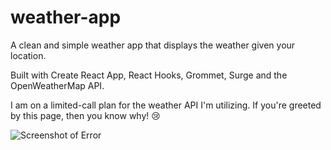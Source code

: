 # weather-app
A clean and simple weather app that displays the weather given your location.

Built with Create React App, React Hooks, Grommet, Surge and the OpenWeatherMap API.

I am on a limited-call plan for the weather API I'm utilizing. If you're greeted by this page, then you know why! 😢


![Screenshot of Error](https://i.imgur.com/Irn16Gw.png)

